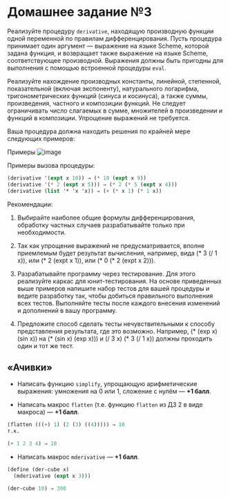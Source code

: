 # Домашнее задание №3 #
Реализуйте процедуру ```derivative```, находящую производную функции одной переменной по правилам дифференцирования. Пусть процедура принимает один аргумент — выражение на языке Scheme, которой задана функция, и возвращает также выражение на языке Scheme, соответствующее производной. Выражения должны быть пригодны для выполнения с помощью встроенной процедуры ```eval```.

Реализуйте нахождение производных константы, линейной, степенной, показательной (включая экспоненту), натурального логарифма, тригонометрических функций (синуса и косинуса), а также суммы, произведения, частного и композиции функций. Не следует ограничивать число слагаемых в сумме, множителей в произведении и функций в композиции. Упрощение выражений не требуется.

Ваша процедура должна находить решения по крайней мере следующих примеров:


Примеры
![image](https://github.com/Kregiss/BMSTU_programming/assets/145288385/f01ba45d-3536-4c87-9441-991e302727d5)

Примеры вызова процедуры:
```scheme
(derivative '(expt x 10)) ⇒ (* 10 (expt x 9))
(derivative '(* 2 (expt x 5))) ⇒ (* 2 (* 5 (expt x 4)))
(derivative (list '* 'x 'x)) ⇒ (+ (* x 1) (* 1 x))
```
Рекомендации:

1. Выбирайте наиболее общие формулы дифференцирования, обработку частных случаев разрабатывайте только при необходимости.

2. Так как упрощение выражений не предусматривается, вполне приемлемым будет результат вычисления, например, вида (* 3 (/ 1 x)), или (* 2 (expt x 1)), или (* 0 (* 2 (expt x 2))).

3. Разрабатывайте программу через тестирование. Для этого реализуйте каркас для юнит-тестирования. На основе приведенных выше примеров напишите набор тестов для вашей процедуры и ведите разработку так, чтобы добиться правильного выполнения всех тестов. Выполняйте тесты после каждого внесения изменений и дополнений в вашу программу.

4. Предложите способ сделать тесты нечувствительными к способу представления результата, где это возможно. Например, (* (exp x) (sin x)) на (* (sin x) (exp x))) и (/ 3 x) (* 3 (/ 1 x)) должны проходить один и тот же тест.

## «Ачивки» ##
* Написать функцию ```simplify```, упрощающую арифметические выражения: умножения на 0 или 1, сложение с нулём — **+1 балл**.

* Написать макрос ```flatten``` (т.е. функцию ```flatten``` из ДЗ 2 в виде макроса) — **+1 балл**.
```scheme
(flatten (((+) 1) (2 (3) ((4))))) ⇒ 10
т.к.

(+ 1 2 3 4) ⇒ 10
```
* Написать макрос ```mderivative``` — **+1 балл**.
```scheme
(define (der-cube x)
  (mderivative (expt x 3)))

(der-cube 10) ⇒ 300
```
